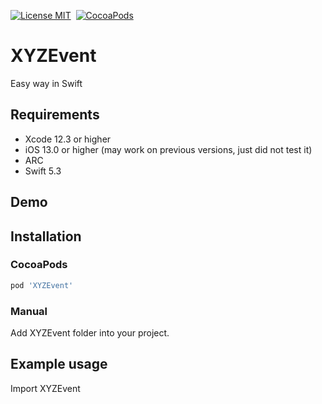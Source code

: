 [![License MIT](https://img.shields.io/badge/license-MIT-green.svg?style=flat)](https://github.com/brandy2015/XYZEvent/blob/master/LICENSE) 
[![CocoaPods](http://img.shields.io/cocoapods/v/SoHow.svg?style=flat)](http://cocoapods.org/?q=XYZEvent)




# XYZEvent
Easy way in Swift



## Requirements
* Xcode 12.3 or higher
* iOS 13.0 or higher (may work on previous versions, just did not test it)
* ARC
* Swift 5.3

## Demo



## Installation

### CocoaPods

``` ruby
pod 'XYZEvent'
```

### Manual

Add XYZEvent folder into your project.

## Example usage
Import XYZEvent
